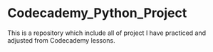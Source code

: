 # Codecademy_Python_Project
This is a repository which include all of project I have practiced and adjusted from Codecademy lessons.
